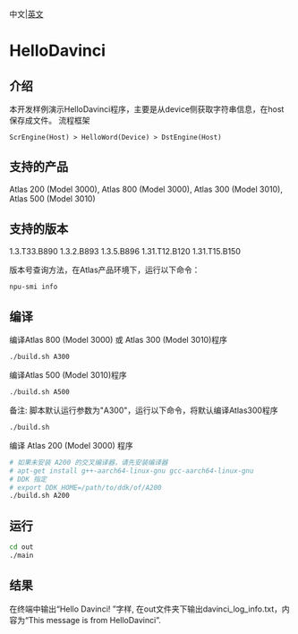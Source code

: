 中文|[英文](README.md)
# HelloDavinci

## 介绍

本开发样例演示HelloDavinci程序，主要是从device侧获取字符串信息，在host保存成文件。
流程框架

    ScrEngine(Host) > HelloWord(Device) > DstEngine(Host)

## 支持的产品

Atlas 200 (Model 3000), Atlas 800 (Model 3000), Atlas 300 (Model 3010), Atlas 500 (Model 3010)

## 支持的版本

1.3.T33.B890 1.3.2.B893 1.3.5.B896 1.31.T12.B120 1.31.T15.B150

版本号查询方法，在Atlas产品环境下，运行以下命令：
```bash
npu-smi info
```

## 编译

编译Atlas 800 (Model 3000) 或 Atlas 300 (Model 3010)程序
```bash
./build.sh A300
```

编译Atlas 500 (Model 3010)程序
```bash
./build.sh A500
```

备注: 脚本默认运行参数为"A300"，运行以下命令，将默认编译Atlas300程序
```bash
./build.sh 
```

编译 Atlas 200 (Model 3000) 程序
```bash
# 如果未安装 A200 的交叉编译器，请先安装编译器
# apt-get install g++-aarch64-linux-gnu gcc-aarch64-linux-gnu
# DDK 指定
# export DDK_HOME=/path/to/ddk/of/A200
./build.sh A200
```

## 运行

```bash
cd out
./main
```

## 结果


在终端中输出“Hello Davinci! ”字样, 在out文件夹下输出davinci_log_info.txt，内容为“This message is from HelloDavinci”.

